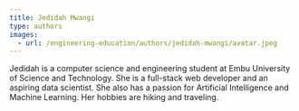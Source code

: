 ```yaml
---
title: Jedidah Mwangi
type: authors
images:
  - url: /engineering-education/authors/jedidah-mwangi/avatar.jpeg 
---
```

Jedidah is a computer science and engineering student at Embu University of Science and Technology. She is a full-stack web developer and an aspiring data scientist. She also has a passion for Artificial Intelligence and Machine Learning. Her hobbies are hiking and traveling.